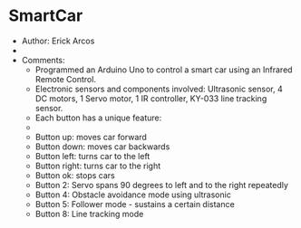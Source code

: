 # SmartCar
* Author: Erick Arcos
* 
* Comments:
  * Programmed an Arduino Uno to control a smart car using an Infrared Remote Control. 
  * Electronic sensors and components involved: Ultrasonic sensor, 4 DC motors, 1 Servo motor, 1 IR controller, KY-033 line tracking sensor. 
  * Each button has a unique feature:
  * 
  * Button up: moves car forward
  * Button down: moves car backwards
  * Button left: turns car to the left
  * Button right: turns car to the right
  * Button ok: stops cars
  * Button 2: Servo spans 90 degrees to left and to the right repeatedly
  * Button 4: Obstacle avoidance mode using ultrasonic 
  * Button 5: Follower mode - sustains a certain distance
  * Button 8: Line tracking mode 
